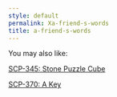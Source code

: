 ```yaml
---
style: default
permalink: Xa-friend-s-words
title: a-friend-s-words
---
```

You may also like:

[SCP-345: Stone Puzzle Cube](http://scp-wiki.net/scp-345)

[SCP-370: A Key](http://scp-wiki.net/scp-370)
